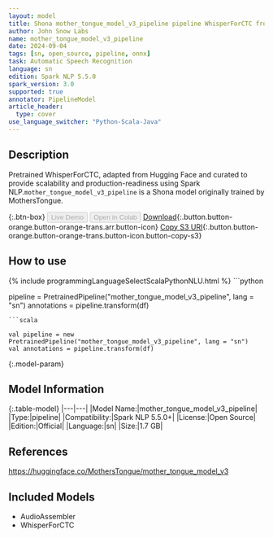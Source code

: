 ```yaml
---
layout: model
title: Shona mother_tongue_model_v3_pipeline pipeline WhisperForCTC from MothersTongue
author: John Snow Labs
name: mother_tongue_model_v3_pipeline
date: 2024-09-04
tags: [sn, open_source, pipeline, onnx]
task: Automatic Speech Recognition
language: sn
edition: Spark NLP 5.5.0
spark_version: 3.0
supported: true
annotator: PipelineModel
article_header:
  type: cover
use_language_switcher: "Python-Scala-Java"
---
```


## Description

Pretrained WhisperForCTC, adapted from Hugging Face and curated to provide scalability and production-readiness using Spark NLP.`mother_tongue_model_v3_pipeline` is a Shona model originally trained by MothersTongue.

{:.btn-box}
<button class="button button-orange" disabled>Live Demo</button>
<button class="button button-orange" disabled>Open in Colab</button>
[Download](https://s3.amazonaws.com/auxdata.johnsnowlabs.com/public/models/mother_tongue_model_v3_pipeline_sn_5.5.0_3.0_1725430208767.zip){:.button.button-orange.button-orange-trans.arr.button-icon}
[Copy S3 URI](s3://auxdata.johnsnowlabs.com/public/models/mother_tongue_model_v3_pipeline_sn_5.5.0_3.0_1725430208767.zip){:.button.button-orange.button-orange-trans.button-icon.button-copy-s3}

## How to use



<div class="tabs-box" markdown="1">
{% include programmingLanguageSelectScalaPythonNLU.html %}
```python

pipeline = PretrainedPipeline("mother_tongue_model_v3_pipeline", lang = "sn")
annotations =  pipeline.transform(df)   

```
```scala

val pipeline = new PretrainedPipeline("mother_tongue_model_v3_pipeline", lang = "sn")
val annotations = pipeline.transform(df)

```
</div>

{:.model-param}
## Model Information

{:.table-model}
|---|---|
|Model Name:|mother_tongue_model_v3_pipeline|
|Type:|pipeline|
|Compatibility:|Spark NLP 5.5.0+|
|License:|Open Source|
|Edition:|Official|
|Language:|sn|
|Size:|1.7 GB|

## References

https://huggingface.co/MothersTongue/mother_tongue_model_v3

## Included Models

- AudioAssembler
- WhisperForCTC